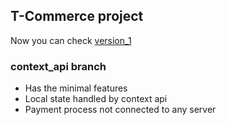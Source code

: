 ## T-Commerce project

Now you can check [version_1](https://t-commerce-live.herokuapp.com)

### context_api branch

- Has the minimal features
- Local state handled by context api
- Payment process not connected to any server
